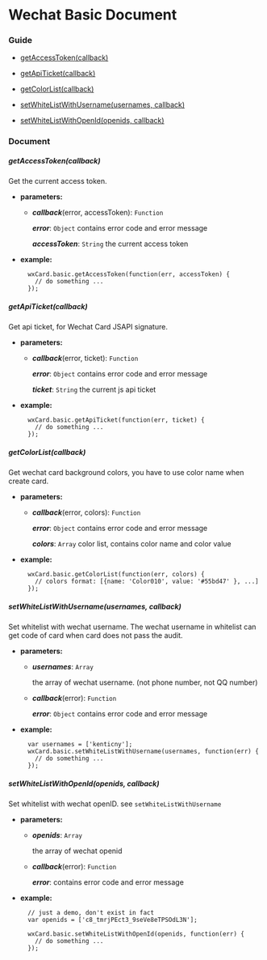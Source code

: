 Wechat Basic Document
======================

### Guide

- [getAccessToken(callback)](#getaccesstokencallback)

- [getApiTicket(callback)](#getapiticketcallback)

- [getColorList(callback)](#getcolorlistcallback)

- [setWhiteListWithUsername(usernames, callback)](#setwhitelistwithusernameusernames-callback)

- [setWhiteListWithOpenId(openids, callback)](#setwhitelistwithopenidopenids-callback)

### Document

##### getAccessToken(callback)

Get the current access token.

- **parameters:**

    - ***callback***(error, accessToken): `Function`

        ***error***: `Object` contains error code and error message

        ***accessToken***: `String` the current access token

- **example:**

    ```
      wxCard.basic.getAccessToken(function(err, accessToken) {
        // do something ...
      });
    ```



##### getApiTicket(callback)

Get api ticket, for Wechat Card JSAPI signature.

- **parameters:**

    - ***callback***(error, ticket): `Function`

        ***error***: `Object` contains error code and error message

        ***ticket***: `String` the current js api ticket

- **example:**

    ```
      wxCard.basic.getApiTicket(function(err, ticket) {
        // do something ...
      });
    ```

##### getColorList(callback)

Get wechat card background colors, you have to use color name when create card.

- **parameters:**

    - ***callback***(error, colors): `Function`

        ***error***: `Object` contains error code and error message

        ***colors***: `Array` color list, contains color name and color value

- **example:**

    ```
      wxCard.basic.getColorList(function(err, colors) {
        // colors format: [{name: 'Color010', value: '#55bd47' }, ...]
      });
    ```

##### setWhiteListWithUsername(usernames, callback)

Set whitelist with wechat username. The wechat username in whitelist can get code of card when card does not pass the audit.

- **parameters:**

    - ***usernames***: `Array`

        the array of wechat username. (not phone number, not QQ number)

    - ***callback***(error): `Function`

        ***error***: `Object` contains error code and error message

- **example:**

    ```
      var usernames = ['kenticny'];
      wxCard.basic.setWhiteListWithUsername(usernames, function(err) {
        // do something ...
      });
    ```


##### setWhiteListWithOpenId(openids, callback)

Set whitelist with wechat openID. see `setWhiteListWithUsername`

- **parameters:**

    - ***openids***: `Array`

        the array of wechat openid

    - ***callback***(error): `Function`

        ***error***: contains error code and error message

- **example:**

    ```
      // just a demo, don't exist in fact
      var openids = ['c8_tmrjPEct3_9seVe8eTPSOdL3N']; 
      
      wxCard.basic.setWhiteListWithOpenId(openids, function(err) {
        // do something ...
      });
    ```
